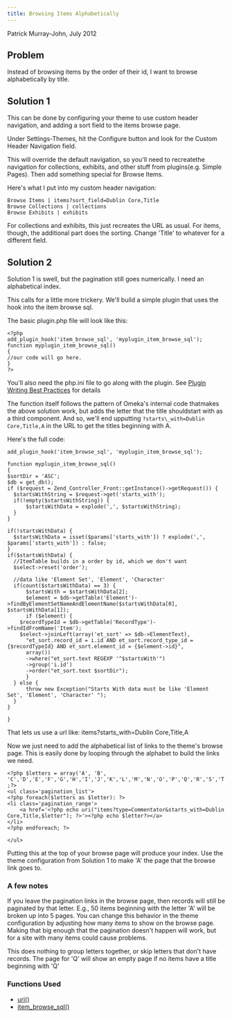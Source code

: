 ```yaml
---
title: Browsing Items Alphabetically
---
```

Patrick Murray-John, July 2012

Problem
-------------------------------------------------------
Instead of browsing items by the order of their id, I want to browse alphabetically by title.

Solution 1
-------------------------------------------------------------

This can be done by configuring your theme to use custom header
navigation, and adding a sort field to the items browse page.

Under Settings-Themes, hit the Configure button and look for the
Custom Header Navigation field.

This will override the default navigation, so you'll need to recreatethe navigation for collections, exhibits, and other stuff from plugins(e.g. Simple Pages). Then add something special for Browse Items.

Here's what I put into my custom header navigation:

``` {.de1}
Browse Items | items?sort_field=Dublin Core,Title
Browse Collections | collections
Browse Exhibits | exhibits
```

For collections and exhibits, this just recreates the URL as usual. For items, though, the additional part does the sorting. Change 'Title' to whatever for a different field.

Solution 2
-------------------------------------------------------------
Solution 1 is swell, but the pagination still goes numerically. I need an alphabetical index.

This calls for a little more trickery. We'll build a simple plugin that uses the hook into the item browse sql.

The basic plugin.php file will look like this:

``` {.de1}
<?php
add_plugin_hook('item_browse_sql', 'myplugin_item_browse_sql');
function myplugin_item_browse_sql()
{
//our code will go here.
}
?>
```

You'll also need the php.ini file to go along with the plugin. See [Plugin Writing Best Practices](../1x_documentation/Plugin_Writing_Best_Practices.md) for details

The function itself follows the pattern of Omeka's internal code thatmakes the above solution work, but adds the letter that the title shouldstart with as a third component. And so, we'll end upputting `?starts\_with=Dublin Core,Title,A` in the URL to get the titles beginning with A.

Here's the full code:

``` {.de1}
add_plugin_hook('item_browse_sql', 'myplugin_item_browse_sql');
 
function myplugin_item_browse_sql()
{
$sortDir = 'ASC';
$db = get_db();
if ($request = Zend_Controller_Front::getInstance()->getRequest()) {
  $startsWithString = $request->get('starts_with');
  if(!empty($startsWithString)) {
      $startsWithData = explode(',', $startsWithString);
  }            
}
 
if(!startsWithData) {
  $startsWithData = isset($params['starts_with']) ? explode(',', $params['starts_with']) : false;
}
if($startsWithData) {
  //ItemTable builds in a order by id, which we don't want
  $select->reset('order');
 
  //data like 'Element Set', 'Element', 'Character'
  if(count($startsWithData) == 3) {
      $startsWith = $startsWithData[2];
      $element = $db->getTable('Element')->findByElementSetNameAndElementName($startsWithData[0], $startsWithData[1]);
      if ($element) {
    $recordTypeId = $db->getTable('RecordType')->findIdFromName('Item');
    $select->joinLeft(array('et_sort' => $db->ElementText),
      "et_sort.record_id = i.id AND et_sort.record_type_id = {$recordTypeId} AND et_sort.element_id = {$element->id}",
      array())
      ->where("et_sort.text REGEXP '^$startsWith'")
      ->group('i.id')                                    
      ->order("et_sort.text $sortDir");
      }                
  } else {
      throw new Exception("Starts With data must be like 'Element Set', 'Element', 'Character' ");
  }
}
 
}
```


That lets us use a url like: items?starts\_with=Dublin Core,Title,A

Now we just need to add the alphabetical list of links to the theme's browse page. This is easily done by looping through the alphabet to build the links we need.



``` {.de1}
<?php $letters = array('A', 'B', 'C','D','E','F','G','H','I','J','K','L','M','N','O','P','Q','R','S','T','U','V','W','X','Y','Z') ;?>
<ul class='pagination_list'>
<?php foreach($letters as $letter): ?>
<li class='pagination_range'>
    <a href='<?php echo uri("items?type=Commentator&starts_with=Dublin Core,Title,$letter"); ?>'><?php echo $letter?></a>
</li>
<?php endforeach; ?>
 
</ul>
```


Putting this at the top of your browse page will produce your index. Use the theme configuration from Solution 1 to make 'A' the page that the browse link goes to.

### A few notes

If you leave the pagination links in the browse page, then records will still be paginated by that letter. E.g., 50 items beginning with the letter 'A' will be broken up into 5 pages. You can change this behavior in the theme configuration by adjusting how many items to show on the browse page. Making that big enough that the pagination doesn't happen will work, but for a site with many items could cause problems.

This does nothing to group letters together, or skip letters that don't have records. The page for 'Q' will show an empty page if no items have a title beginning with 'Q'


### Functions Used

-   [uri()](../Functions/uri.html "Functions/uri")
-   [item\_browse\_sql()](../Hooks/item_browse_sql.html "Hooks/item browse sql")